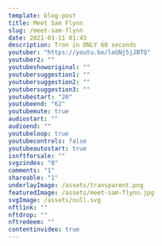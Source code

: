 ```yaml
---
template: blog-post
title: Meet Sam Flynn
slug: /meet-sam-flynn
date: 2021-03-11 01:43
description: Tron in ONLY 60 seconds
youtuber: "https://youtu.be/loGNj5jJBTQ"
youtuber2: ""
youtubeshoworiginal: ""
youtubersuggestion1: ""
youtubersuggestion2: ""
youtubersuggestion3: ""
youtubestart: "20"
youtubeend: "62"
youtubemute: true
audiostart: ""
audioend: ""
youtubeloop: true
youtubecontrols: false
youtubeautostart: true
isnftforsale: ""
svgzindex: "0"
comments: "1"
shareable: "1"
underlayImage: /assets/transparent.png
featuredImage: /assets/meet-sam-flynn.jpg
svgImage: /assets/null.svg
nftlink: ""
nftdrop: ""
nftredeem: ""
contentinvideo: true
---
```

<div style="position:relative; top:0; z-index:0; border:0px solid blue; height:100vh; width:100vw; overflow:hidden; display:flex; ">
<!-- https://youtu.be/sqJdG95juso -->














<!-- XjuLZwlDxh8 -->
</div>
